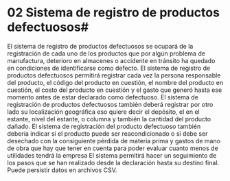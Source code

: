 # 02 Sistema de registro de productos defectuosos#
El sistema de registro de productos defectuosos se ocupará de la registración de cada uno de los productos que por algún problema de manufactura, deterioro en almacenes o accidente en tránsito ha quedado en condiciones de identificarse como defecto.
El sistema de registro de productos defectuosos permitirá registrar cada vez la persona responsable del producto, el código del producto en cuestión, el nombre del producto en cuestión, el costo del producto en cuestión y el gasto que generó hasta ese momento antes de estar declarado como defectuoso.
El sistema de registración de productos defectuosos también deberá registrar por otro lado su localización geográfica eso quiere decir el depósito, el en el estante, nivel del estante, o columna y también la cantidad del producto dañado.
El sistema de registración del producto defectuoso también debería indicar si el producto puede ser reacondicionado o sí debe ser desechado con la consiguiente pérdida de materia prima y gastos de mano de obra que hay que tener en cuenta para poder evaluar cuanto menos de utilidades tendrá la empresa
El sistema permitirá hacer un seguimiento de los pasos que se han realizado desde la declaración hasta su destino final.
Puede persistir datos en archivos CSV.
 
